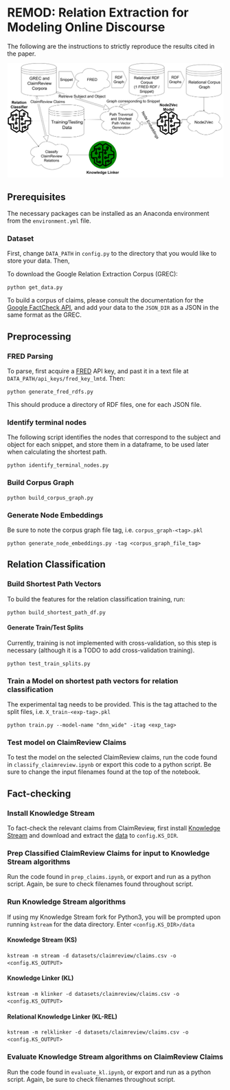 # REMOD: Relation Extraction for Modeling Online Discourse

The following are the instructions to strictly reproduce the results cited in the paper.

![Pipeline](figs/pipeline.png)

## Prerequisites
The necessary packages can be installed as an Anaconda environment from the `environment.yml` file.

### Dataset

First, change `DATA_PATH` in `config.py` to the directory that you would like to store your data. Then,

To download the Google Relation Extraction Corpus (GREC):

```
python get_data.py
```

To build a corpus of claims, please consult the documentation for the [Google FactCheck API](https://toolbox.google.com/factcheck/apis), and add your data to the `JSON_DIR` as a JSON in the same format as the GREC.

## Preprocessing

### FRED Parsing
To parse, first acquire a [FRED](http://wit.istc.cnr.it/stlab-tools/fred/) API key, and past it in a text file at `DATA_PATH/api_keys/fred_key_lmtd`. Then:

```
python generate_fred_rdfs.py
```

This should produce a directory of RDF files, one for each JSON file.

### Identify terminal nodes
The following script identifies the nodes that correspond to the subject and object for each snippet, and store them in a dataframe, to be used later when calculating the shortest path.

```
python identify_terminal_nodes.py 
```

### Build Corpus Graph

```
python build_corpus_graph.py
```

### Generate Node Embeddings
Be sure to note the corpus graph file tag, i.e. `corpus_graph-<tag>.pkl`

```
python generate_node_embeddings.py -tag <corpus_graph_file_tag>
```

## Relation Classification

### Build Shortest Path Vectors
To build the features for the relation classification training, run:

```
python build_shortest_path_df.py
```

#### Generate Train/Test Splits
Currently, training is not implemented with cross-validation, so this step is necessary (although it is a TODO to add cross-validation training).

```
python test_train_splits.py
```

### Train a Model on shortest path vectors for relation classification
The experimental tag needs to be provided. This is the tag attached to the split files, i.e. `X_train-<exp-tag>.pkl`

```
python train.py --model-name "dnn_wide" -itag <exp_tag>
```

### Test model on ClaimReview Claims
To test the model on the selected ClaimReview claims, run the code found in ```classify_claimreview.ipynb``` or export this code to a python script. Be sure to change the input filenames found at the top of the notebook. 

## Fact-checking

### Install Knowledge Stream
To fact-check the relevant claims from ClaimReview, first install [Knowledge Stream](https://github.com/mjsumpter/knowledgestream) and download and extract the [data](http://carl.cs.indiana.edu/data/fact-checking/data.zip) to `config.KS_DIR`.

### Prep Classified ClaimReview Claims for input to Knowledge Stream algorithms
Run the code found in `prep_claims.ipynb`, or export and run as a python script. Again, be sure to check filenames found throughout script.

### Run Knowledge Stream algorithms

If using my Knowledge Stream fork for Python3, you will be prompted upon running `kstream` for the data directory. Enter `<config.KS_DIR>/data`

#### Knowledge Stream (KS)
`kstream -m stream -d datasets/claimreview/claims.csv -o <config.KS_OUTPUT>`

#### Knowledge Linker (KL)
`kstream -m klinker -d datasets/claimreview/claims.csv -o <config.KS_OUTPUT>`

#### Relational Knowledge Linker (KL-REL)
`kstream -m relklinker -d datasets/claimreview/claims.csv -o <config.KS_OUTPUT>`

### Evaluate Knowledge Stream algorithms on ClaimReview Claims
Run the code found in `evaluate_kl.ipynb`, or export and run as a python script. Again, be sure to check filenames throughout script.
